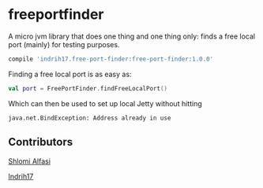 # freeportfinder

A micro jvm library that does one thing and one thing only: finds a free local port (mainly) for testing purposes.

```groovy
compile 'indrih17.free-port-finder:free-port-finder:1.0.0'
```

Finding a free local port is as easy as:
```kotlin
val port = FreePortFinder.findFreeLocalPort()
```

Which can then be used to set up local Jetty without hitting
```
java.net.BindException: Address already in use
```

## Contributors
[Shlomi Alfasi](https://github.com/shlomialfasi)

[Indrih17](https://github.com/indrih17)